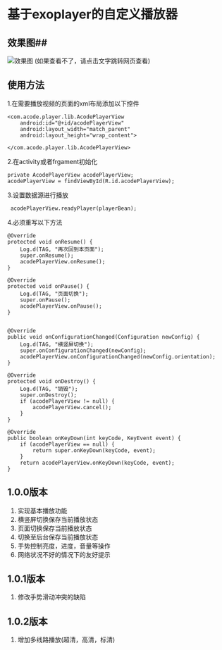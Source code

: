 #  基于exoplayer的自定义播放器 #
## 效果图##
![效果图](https://github.com/workertao/acode_player_example/tree/master/images/player.gif)
(如果查看不了，请点击文字跳转网页查看)

## 使用方法 ##
1.在需要播放视频的页面的xml布局添加以下控件

    <com.acode.player.lib.AcodePlayerView
        android:id="@+id/acodePlayerView"
        android:layout_width="match_parent"
        android:layout_height="wrap_content">

    </com.acode.player.lib.AcodePlayerView>

2.在activity或者frgament初始化
 
	private AcodePlayerView acodePlayerView;
	acodePlayerView = findViewById(R.id.acodePlayerView);

3.设置数据源进行播放

	 acodePlayerView.readyPlayer(playerBean);


4.必须重写以下方法


    @Override
    protected void onResume() {
		Log.d(TAG, "再次回到本页面");
        super.onResume();
        acodePlayerView.onResume();
    }

    @Override
    protected void onPause() {
		Log.d(TAG, "页面切换");
        super.onPause();
        acodePlayerView.onPause();
    }


    @Override
    public void onConfigurationChanged(Configuration newConfig) {
        Log.d(TAG, "横竖屏切换");
        super.onConfigurationChanged(newConfig);
        acodePlayerView.onConfigurationChanged(newConfig.orientation);
    }

    @Override
    protected void onDestroy() {
        Log.d(TAG, "销毁");
		super.onDestroy();
        if (acodePlayerView != null) {
            acodePlayerView.cancel();
        }
    }

    @Override
    public boolean onKeyDown(int keyCode, KeyEvent event) {
        if (acodePlayerView == null) {
            return super.onKeyDown(keyCode, event);
        }
        return acodePlayerView.onKeyDown(keyCode, event);
    }

## 1.0.0版本 ##
1. 实现基本播放功能
2. 横竖屏切换保存当前播放状态
3. 页面切换保存当前播放状态
4. 切换至后台保存当前播放状态 
5. 手势控制亮度，进度，音量等操作
6. 网络状况不好的情况下的友好提示

## 1.0.1版本 ##
1. 修改手势滑动冲突的缺陷
## 1.0.2版本 ##
1. 增加多线路播放(超清，高清，标清)

